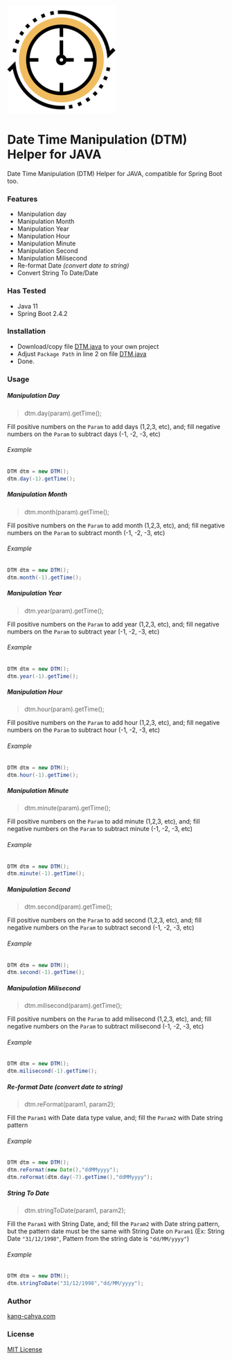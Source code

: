 <img src="https://github.com/dyazincahya/DTM-helper-java/raw/main/icon.png" width="250" />

# Date Time Manipulation (DTM) Helper for JAVA
Date Time Manipulation (DTM) Helper for JAVA, compatible for Spring Boot too.

### Features
  - Manipulation day
  - Manipulation Month
  - Manipulation Year
  - Manipulation Hour
  - Manipulation Minute
  - Manipulation Second
  - Manipulation Milisecond
  - Re-format Date _(convert date to string)_
  - Convert String To Date/Date

### Has Tested
  - Java 11
  - Spring Boot 2.4.2

### Installation
  - Download/copy file [DTM.java](https://github.com/dyazincahya/DTM-helper-java/blob/main/DTM.java) to your own project
  - Adjust ```Package Path``` in line 2 on file [DTM.java](https://github.com/dyazincahya/DTM-helper-java/blob/main/DTM.java)
  - Done.

### Usage

##### Manipulation Day

> dtm.day(param).getTime();

Fill positive numbers on the ```Param``` to add days (1,2,3, etc), and;
fill negative numbers on the ```Param``` to subtract days (-1, -2, -3, etc)

###### Example
``` java
DTM dtm = new DTM();
dtm.day(-1).getTime();
```

##### Manipulation Month

> dtm.month(param).getTime();

Fill positive numbers on the ```Param``` to add month (1,2,3, etc), and;
fill negative numbers on the ```Param``` to subtract month (-1, -2, -3, etc)

###### Example
``` java
DTM dtm = new DTM();
dtm.month(-1).getTime();
```

##### Manipulation Year

> dtm.year(param).getTime();

Fill positive numbers on the ```Param``` to add year (1,2,3, etc), and;
fill negative numbers on the ```Param``` to subtract year (-1, -2, -3, etc)

###### Example
``` java
DTM dtm = new DTM();
dtm.year(-1).getTime();
```

##### Manipulation Hour

> dtm.hour(param).getTime();

Fill positive numbers on the ```Param``` to add hour (1,2,3, etc), and;
fill negative numbers on the ```Param``` to subtract hour (-1, -2, -3, etc)

###### Example
``` java
DTM dtm = new DTM();
dtm.hour(-1).getTime();
```

##### Manipulation Minute

> dtm.minute(param).getTime();

Fill positive numbers on the ```Param``` to add minute (1,2,3, etc), and;
fill negative numbers on the ```Param``` to subtract minute (-1, -2, -3, etc)

###### Example
``` java
DTM dtm = new DTM();
dtm.minute(-1).getTime();
```

##### Manipulation Second

> dtm.second(param).getTime();

Fill positive numbers on the ```Param``` to add second (1,2,3, etc), and;
fill negative numbers on the ```Param``` to subtract second (-1, -2, -3, etc)

###### Example
``` java
DTM dtm = new DTM();
dtm.second(-1).getTime();
```

##### Manipulation Milisecond

> dtm.milisecond(param).getTime();

Fill positive numbers on the ```Param``` to add milisecond (1,2,3, etc), and;
fill negative numbers on the ```Param``` to subtract milisecond (-1, -2, -3, etc)

###### Example
``` java
DTM dtm = new DTM();
dtm.milisecond(-1).getTime();
```

##### Re-format Date _(convert date to string)_

> dtm.reFormat(param1, param2);

Fill the ```Param1``` with Date data type value, and; 
fill the ```Param2``` with Date string pattern 

###### Example
``` java
DTM dtm = new DTM();
dtm.reFormat(new Date(),"ddMMyyyy");
dtm.reFormat(dtm.day(-7).getTime(),"ddMMyyyy");
```

##### String To Date

> dtm.stringToDate(param1, param2);

Fill the ```Param1``` with String Date, and; 
fill the ```Param2``` with Date string pattern, but the pattern date must be the same with String Date on ```Param1``` (Ex: String Date ```"31/12/1998"```, Pattern from the string date is ```"dd/MM/yyyy"```)

###### Example
``` java
DTM dtm = new DTM();
dtm.stringToDate("31/12/1998","dd/MM/yyyy");
```

### Author
[kang-cahya.com](https://www.kang-cahya.com)

### License
[MIT License](https://github.com/dyazincahya/DTM-helper-java/blob/main/LICENSE)
